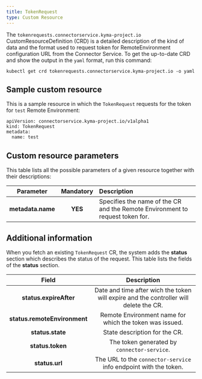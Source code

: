 ```yaml
---
title: TokenRequest
type: Custom Resource
---
```


The `tokenrequests.connectorservice.kyma-project.io` CustomResourceDefinition (CRD) is a detailed description of the kind of data and the format used to request token for RemoteEnvironment configuration URL from the Connector Service. To get the up-to-date CRD and show the output in the `yaml` format, run this command:

```
kubectl get crd tokenrequests.connectorservice.kyma-project.io -o yaml
```

## Sample custom resource

This is a sample resource in which the `TokenRequest` requests for the token for `test` Remote Environment:

```
apiVersion: connectorservice.kyma-project.io/v1alpha1
kind: TokenRequest
metadata:
  name: test
```

## Custom resource parameters

This table lists all the possible parameters of a given resource together with their descriptions:


| Parameter   |      Mandatory      |  Description |
|:----------:|:-------------:|:------|
| **metadata.name** |    **YES**   | Specifies the name of the CR and the Remote Environment to request token for. |

## Additional information

When you fetch an existing `TokenRequest` CR, the system adds the **status** section which describes the status of the request. This table lists the fields of the **status** section.

| Field   |  Description |
|:----------:|:-------------:|
| **status.expireAfter** | Date and time after wich the token will expire and the controller will delete the CR. |
| **status.remoteEnvironment** | Remote Environment name for which the token was issued. |
| **status.state** | State description for the CR. |
| **status.token** | The token generated by `connector-service`. |
| **status.url** | The URL to the `connector-service` info endpoint with the token. |
